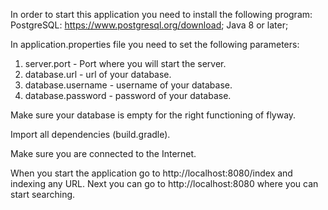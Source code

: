 In order to start this application you need to install the following program:
PostgreSQL: https://www.postgresql.org/download;
Java 8 or later;

In application.properties file you need to set the following parameters:
1. server.port - Port where you will start the server.
2. database.url - url of your database.
3. database.username - username of your database.
4. database.password - password of your database.

Make sure your database is empty for the right functioning of flyway.

Import all dependencies (build.gradle).

Make sure you are connected to the Internet.

When you start the application go to http://localhost:8080/index and indexing any URL.
Next you can go to http://localhost:8080 where you can start searching.
 



 




